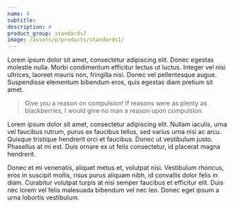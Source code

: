 ```yaml
---
name: 4
subtitle:
description: #
product_group: standards7
image: /assets/p/products/standards1/
---
```

Lorem ipsum dolor sit amet, consectetur adipiscing elit. Donec egestas molestie nulla. Morbi condimentum efficitur lectus ut luctus. Integer vel nisi ultrices, laoreet mauris non, fringilla nisi. Donec vel pellentesque augue. Suspendisse elementum bibendum eros, quis egestas diam pretium sit amet.

>Give you a reason on compulsion! If reasons were as plenty as blackberries, I would give no man a reason upon compulsion.

Lorem ipsum dolor sit amet, consectetur adipiscing elit. Nullam iaculis, urna vel faucibus rutrum, purus ex faucibus tellus, sed varius urna nisi ac arcu. Quisque tristique hendrerit orci et faucibus. Donec ut vestibulum justo. Phasellus at mi est. Duis ornare ex ut felis consectetur, id placerat magna hendrerit.

Donec et mi venenatis, aliquet metus et, volutpat nisi. Vestibulum rhoncus, eros in suscipit mollis, risus purus aliquam nibh, id convallis dolor felis in diam. Curabitur volutpat turpis at nisi semper faucibus et efficitur elit. Duis nec lorem vel felis malesuada bibendum vel nec leo. Donec eget ipsum a urna lobortis vestibulum.
